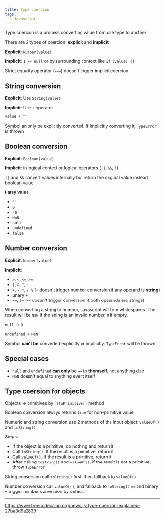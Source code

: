 ```yaml
---
title: Type coercion
tags:
  - Javascript
---
```


Type coercion is a process converting value from one type to another

There are 2 types of coercion: **explicit** and **implicit**

**Explicit**: `Number(value)`

**Implicit**: `1 == null` or by surrounding context like `if (value) {}`

Strict equality operator (`===`) doesn't trigger implicit coercion

## String conversion

**Explicit**: Use `String(value)`

**Implicit**: Use `+` operator.

```javascript
value + "";
```

Symbol an only be explicitly converted. If implicitly converting it, `TypeError` is thrown

## Boolean conversion

**Explicit**: `Boolean(value)`

**Implicit**: in logical context or logical operators (`||`, `&&`, `!`)

`||` and `&&` convert values internally but return the original value instead boolean value

**Falsy value**

- `''`
- `0`
- `-0`
- `NaN`
- `null`
- `undefined`
- `false`

## Number conversion

**Explicit**: `Number(value)`

**Implicit**:

- `>`, `<`, `<=`, `>=`
- `|`, `&`, `^`, `~`
- `+`, `-`, `*`, `/`, `%` (`+` doesn't trigger number conversion if any operand is **string**)
- unary `+`
- `==`, `!=` (`==` doesn't trigger conversion if both operands are strings)

When converting a string to number, Javascript will trim whitespaces. The result will be `NaN` if the string is an invalid number, `0` if empty.

`null` -> `0`

`undefined` -> `NaN`

Symbol **can't be** converted explicitly or implicitly. `TypeError` will be thrown

## Special cases

- `null` and `undefined` **can only** be `==` to **themself**, not anything else
- `NaN` doesn't equal to anything event itself

## Type coersion for objects

Objects -> primitives by `[[ToPrimitive]]` method

Boolean conversion always returns `true` for non-primitive value

Numeric and string conversion use 2 methods of the input object: `valueOf()` and `toString()`

Steps:

- If the object is a primitive, do nothing and return it
- Call `toString()`. If the result is a primitive, return it
- Call `valueOf()`. If the result is a primitive, return it
- After calling `toString()` and `valueOf()`, if the result is not a primitive, throw `TypeError`

String conversion call `toString()` first, then fallback to `valueOf()`

Number conversion call `valueOf()`, and fallback to `toString()`
`==` and binary `+` trigger number conversion by default

---

https://www.freecodecamp.org/news/js-type-coercion-explained-27ba3d9a2839
